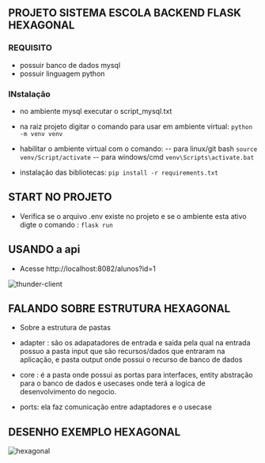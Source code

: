 ## PROJETO SISTEMA ESCOLA BACKEND FLASK HEXAGONAL


### REQUISITO

- possuir banco de dados mysql
- possuir linguagem python

### INstalação

- no ambiente mysql executar o script_mysql.txt

- na raiz projeto digitar o comando para usar em ambiente virtual: ```python -m venv venv```

- habilitar o ambiente virtual com o comando: 
 -- para linux/git bash ``` source venv/Script/activate ```
 -- para windows/cmd ``` venv\Scripts\activate.bat ```

- instalação das bibliotecas:
 ```pip install -r requirements.txt ```

## START NO PROJETO

- Verifica se o arquivo .env existe no projeto e se o ambiente esta ativo digte o comando :
``` flask run ```


## USANDO a api 

- Acesse http://localhost:8082/alunos?id=1

![thunder-client](https://user-images.githubusercontent.com/39628806/171521318-0731f30d-c79e-4ac5-be10-65a3b9fc18b3.png)

## FALANDO SOBRE ESTRUTURA HEXAGONAL

- Sobre a estrutura de pastas 

- adapter : são os adapatadores de entrada e saida pela qual na entrada possuo a pasta input que são recursos/dados que entraram na aplicação, e pasta output onde possui o recurso de banco de dados

- core : é a pasta onde possui as portas para interfaces, entity abstração para o banco de dados e usecases onde terá a logica de desenvolvimento do negocio.

- ports: ela faz comunicação entre adaptadores e o usecase

## DESENHO EXEMPLO HEXAGONAL
![hexagonal](https://user-images.githubusercontent.com/39628806/171521097-24bc5118-e331-4d7d-9304-808f428540dd.png)

